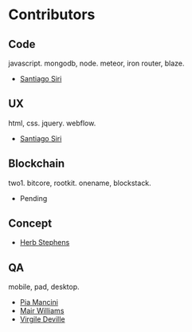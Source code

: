 # Contributors

## Code

javascript. mongodb, node. meteor, iron router, blaze.

* [Santiago Siri](http://github.com/santisiri)

## UX

html, css. jquery. webflow.

* [Santiago Siri](http://github.com/santisiri)

## Blockchain

two1. bitcore, rootkit. onename, blockstack.

* Pending

## Concept

* [Herb Stephens](http://github.com/herbstephens)

## QA

mobile, pad, desktop.

* [Pia Mancini](https://github.com/piamancini)
* [Mair Williams](https://github.com/mairwilliams)
* [Virgile Deville](https://github.com/virgile-dev)
